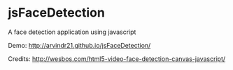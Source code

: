 jsFaceDetection
===============

A face detection application using javascript

Demo: http://arvindr21.github.io/jsFaceDetection/

Credits: http://wesbos.com/html5-video-face-detection-canvas-javascript/

